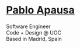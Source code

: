 # <a href="https://apausa.dev" target="_blank" rel="noreferrer">Pablo Apausa</a>

Software Engineer  
Code + Design @ UOC  
Based in Madrid, Spain  
